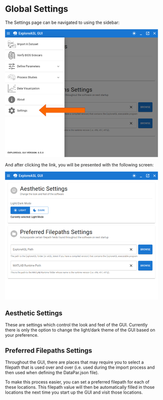 # Global Settings

The Settings page can be navigated to using the sidebar:

![ExploreASL-GUI_Settings](../assets/img/Extras/Extras_GlobalSettings_Location.png)

And after clicking the link, you will be presented with the following screen:

![ExploreASL-GUI_Settings](../assets/img/Extras/Extras_GlobalSettings_Page.png)

## Aesthetic Settings

These are settings which control the look and feel of the GUI. Currently there is only the option to change the light/dark theme of the GUI based on your preference.

## Preferred Filepaths Settings

Throughout the GUI, there are places that may require you to select a filepath that is used over and over (i.e. used during the import process and then used when defining the DataPar.json file). 

To make this process easier, you can set a preferred filepath for each of these locations. This filepath value will then be automatically filled in those locations the next time you start up the GUI and visit those locations.